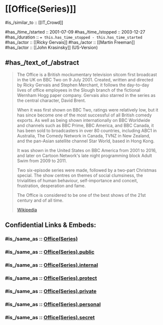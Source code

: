 
# [[Office(Series)]] 

#is_/similar_to :: [[IT_Crowd]] 

#has_/time_/started :: 2001-07-09 
#has_/time_/stopped :: 2003-12-27 
#has_/duration :: `= this.has_time_stopped - this.has_time_started` 
#has_/actor :: [[Ricky Gervais]] 
#has_/actor :: [[Martin Freeman]] 
#has_/actor :: [[John Krasinsky]] (US-Version)

## #has_/text_of_/abstract 

> The Office is a British mockumentary television sitcom first broadcast in the UK on BBC Two on 9 July 2001. 
> Created, written and directed by Ricky Gervais and Stephen Merchant, 
> it follows the day-to-day lives of office employees in the Slough branch of the fictional Wernham Hogg paper company. 
> Gervais also starred in the series as the central character, David Brent.
>
> When it was first shown on BBC Two, ratings were relatively low, 
> but it has since become one of the most successful of all British comedy exports. 
> As well as being shown internationally on BBC Worldwide and channels such as BBC Prime, BBC America, and BBC Canada, 
> it has been sold to broadcasters in over 80 countries, including ABC1 in Australia, The Comedy Network in Canada, TVNZ in New Zealand, and the pan-Asian satellite channel Star World, based in Hong Kong. 
> 
> It was shown in the United States on BBC America from 2001 to 2016, 
> and later on Cartoon Network's late night programming block Adult Swim from 2009 to 2011.
>
> Two six-episode series were made, followed by a two-part Christmas special. 
> The show centres on themes of social clumsiness, the trivialities of human behaviour, self-importance and conceit, frustration, desperation and fame. 
> 
> The Office is considered to be one of the best shows of the 21st century and of all time.
>
> [Wikipedia](https://en.wikipedia.org/wiki/The%20Office%20(British%20TV%20series)) 


## Confidential Links & Embeds: 

### #is_/same_as :: [Office(Series)](/_Standards/Society/Communication/Media/Movie/Movie-Genre/Comedy/Office(Series).md) 

### #is_/same_as :: [Office(Series).public](/_public/Society/Communication/Media/Movie/Movie-Genre/Comedy/Office(Series).public.md) 

### #is_/same_as :: [Office(Series).internal](/_internal/Society/Communication/Media/Movie/Movie-Genre/Comedy/Office(Series).internal.md) 

### #is_/same_as :: [Office(Series).protect](/_protect/Society/Communication/Media/Movie/Movie-Genre/Comedy/Office(Series).protect.md) 

### #is_/same_as :: [Office(Series).private](/_private/Society/Communication/Media/Movie/Movie-Genre/Comedy/Office(Series).private.md) 

### #is_/same_as :: [Office(Series).personal](/_personal/Society/Communication/Media/Movie/Movie-Genre/Comedy/Office(Series).personal.md) 

### #is_/same_as :: [Office(Series).secret](/_secret/Society/Communication/Media/Movie/Movie-Genre/Comedy/Office(Series).secret.md)

